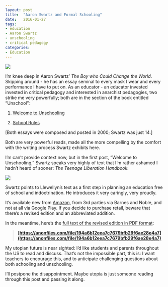 ```yaml
---
layout: post
title:  "Aaron Swartz and Formal Schooling"
date:   2016-01-27
tags:
- education
- Aaron Swartz
- unschooling
- critical pedagogy
categories:
- Education
---
```



![](http://ecx.images-amazon.com/images/I/51waG0MoAAL._SX334_BO1,204,203,200_.jpg)

I’m knee deep in Aaron Swartz’ _The Boy who Could Change the World_. Skipping around - he has an essay seminal to every mask I wear and every performance I have to put on. As an educator - an educator invested invested in critical pedagogy and interested in anarchist pedagogies, two strike me very powerfully; both are in the section of the book entitled “Unschool”:

1. [Welcome to Unschooling](http://web.archive.org/web/20020101214543/http://www.swartzfam.com:82/aaron/school/2001/04/05/)

2. [School Rules](https://books.google.com/books?id=TGE5CwAAQBAJ&amp;pg=PA327&amp;dq=school+rules+aaron+swartz&amp;hl=en&amp;sa=X&amp;ved=0ahUKEwiQ3MyP7sfKAhWmsYMKHS4lCM4Q6AEIHDAA#v=onepage&amp;q=school%20rules%20aaron%20swartz&amp;f=false)

[Both essays were composed and posted in 2000; Swartz was just 14.]


Both are very powerful reads, made all the more compelling by the comfort with the writing process Swartz exhibits here.

I’m can’t provide context now, but in the first post, “Welcome to Unschooling,” Swartz speaks very highly of text that I’m rather ashamed I hadn’t heard of sooner: _The Teenage Liberation Handbook._

![](https://upload.wikimedia.org/wikipedia/en/9/97/The_Teenage_Liberation_Handbook.jpg)

Swartz points to Llewellyn’s text as a first step in planning an education free of school and indoctrination. He introduces it very caringly, very proudly.

It’s available new from [Amazon](http://smile.amazon.com/Teenage-Liberation-Handbook-School-Education/dp/0962959170/ref=sr_1_1?ie=UTF8&qid=1453829250&sr=8-1&keywords=teenage+liberation+handbook), from 3rd parties via Barnes and Noble, and not at all via Google Play. If you decide to purchase retail, beware that there’s a revised edition and an abbreviated addition.

In the meantime, here’s the [full text of the revised edition in PDF format](https://anonfiles.com/file/194a6b12eea7c7679bfb29f6ae28e4a7):
> **[https://anonfiles.com/file/194a6b12eea7c7679bfb29f6ae28e4a7](https://anonfiles.com/file/194a6b12eea7c7679bfb29f6ae28e4a7)**

My utopian future is near sighted: I’d like students and parents throughout the US to read and discuss. That’s not the impossible part, this is: I want teachers to encourage this, and to anticipate challenging questions about both schooling and unschooling.

I’ll postpone the disappointment. Maybe utopia is just someone reading through this post and passing it along.

